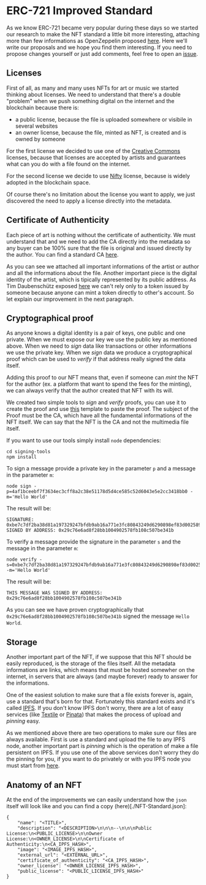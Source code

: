 # ERC-721 Improved Standard

As we know ERC-721 became very popular during these days so we started our research to make the NFT standard a little bit more interesting, attaching more than few informations as OpenZeppelin proposed [here](https://docs.openzeppelin.com/contracts/3.x/erc721). Here we'll write our proposals and we hope you find them interesting. If you need to propose changes yourself or just add comments, feel free to open an [issue](https://github.com/Nft-Studio/erc721-improved-standard/issues).

## Licenses

First of all, as many and many uses NFTs for art or music we started thinking about licenses. We need to understand that there's a double "problem" when we push something digital on the internet and the blockchain because there is:

- a public license, because the file is uploaded somewhere or visibile in several websites
- an owner license, because the file, minted as NFT, is created and is owned by someone

For the first license we decided to use one of the [Creative Commons](https://creativecommons.org/) licenses, because that licenses are accepted by artists and guarantees what can you do with a file found on the internet.

For the second license we decide to use [Nifty](https://www.niftylicense.org/) license, because is widely adopted in the blockchain space.

Of course there's no limitation about the license you want to apply, we just discovered the need to apply a license directly into the metadata.

## Certificate of Authenticity

Each piece of art is nothing without the certificate of authenticity. We must understand that and we need to add the CA directly into the metadata so any buyer can be 100% sure that the file is original and issued directly by the author. You can find a standard CA [here](./CA-Standard.txt).

As you can see we attached all important informations of the artist or author and all the informations about the file. Another important piece is the digital identity of the artist, which is tipically represented by its public address. As Tim Daubenschütz exposed [here](https://timdaub.github.io/2021/04/22/nft-sleepminting-beeple-provenance/) we can't rely only to a token issued by someone because anyone can mint a token directly to other's account. So let explain our improvement in the next paragraph.

## Cryptographical proof

As anyone knows a digital identity is a pair of keys, one public and one private. When we must expose our key we use the public key as mentioned above. When we need to *sign* data like transactions or other informations we use the private key. When we *sign* data we produce a cryptographical proof which can be used to *verify* if that address really signed the data itself. 

Adding this proof to our NFT means that, even if someone can *mint* the NFT for the author (ex. a platform that want to spend the fees for the minting), we can always verify that the author created that NFT with its will.

We created two simple tools to *sign* and *verify* proofs, you can use it to create the proof and use [this](./Proof-Standard.txt) template to paste the proof. The subject of the Proof must be the CA, which have all the fundamental informations of the NFT itself. We can say that the NFT is the CA and not the multimedia file itself.

If you want to use our tools simply install `node` dependencies:

```
cd signing-tools
npm install
```

To sign a message provide a private key in the parameter `p` and a message in the parameter `m`:

```
node sign -p=4af1bceebf7f3634ec3cff8a2c38e51178d5d4ce585c52d6043e5e2cc3418bb0 -m='Hello World'
```

The result will be:

```
SIGNATURE:  0xbe7c7df2ba38d81a197329247bfdb9ab16a771e3fc80843249d6290898ef83d0025893a360ea234265f9ea92c197bf034b7a6a4c8e303042cf440a33bbbb92861c
SIGNED BY ADDRESS: 0x29c76e6ad8f28bb1004902578fb108c507be341b
```

To verify a message provide the signature in the parameter `s` and the message in the parameter `m`:

```
node verify -s=0xbe7c7df2ba38d81a197329247bfdb9ab16a771e3fc80843249d6290898ef83d0025893a360ea234265f9ea92c197bf034b7a6a4c8e303042cf440a33bbbb92861c -m='Hello World'
```

The result will be:

```
THIS MESSAGE WAS SIGNED BY ADDRESS: 0x29c76e6ad8f28bb1004902578fb108c507be341b
```

As you can see we have proven cryptographically that `0x29c76e6ad8f28bb1004902578fb108c507be341b` signed the message `Hello World`.

## Storage

Another important part of the NFT, if we suppose that this NFT should be easily reproduced, is the storage of the files itself. All the metadata informations are links, which means that must be hosted somewher on the internet, in servers that are always (and maybe forever) ready to answer for the informations.

One of the easiest solution to make sure that a file exists forever is, again, use a standard that's born for that. Fortunately this standard exists and it's called [IPFS](https://ipfs.io/). If you don't know IPFS don't worry, there are a lot of easy services (like [Textile](https://textile.io/) or [Pinata](https://pinata.cloud/)) that makes the process of upload and *pinning* easy.

As we mentioned above there are two operations to make sure our files are always available. First is use a standard and upload the file to any IPFS node, another important part is *pinning* which is the operation of make a file persistent on IPFS. If you use one of the above services don't worry they do the pinning for you, if you want to do privately or with you IPFS node you must start from [here](https://docs.ipfs.io/concepts/persistence/#persistence-versus-permanence).

## Anatomy of an NFT

At the end of the improvements we can easily understand how the `json` itself will look like and you can find a copy (here)[./NFT-Standard.json]:

```
{
    "name": "<TITLE>",
    "description": "<DESCRIPTION>\n\n\n--\n\n\nPublic License:\n<PUBLIC_LICENSE>\n\nOwner License:\n<OWNER_LICENSE>\n\nCertificate of Authenticity:\n<CA_IPFS_HASH>",
    "image": "<IMAGE_IPFS_HASH>",
    "external_url": "<EXTERNAL_URL>",
    "certificate_of_authenticity": "<CA_IPFS_HASH>",
    "owner_license": "<OWNER_LICENSE_IPFS_HASH>",
    "public_license": "<PUBLIC_LICENSE_IPFS_HASH>"
}
```